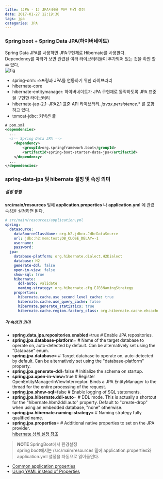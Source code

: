 ```yaml
---
title: (JPA - 1) JPA사용을 위한 환경 설정
date: 2017-01-27 12:19:30
tags: jpa
categories: JPA
---
```


### Spring boot + Spring Data JPA(하이버네이트)
Spring Data JPA를 사용하면 JPA구현체로 Hibernate를 사용한다.  
Dependency를 따라가 보면 관련된 여러 라이브러리들이 추가되어 있는 것을 확인 할 수 있다.  
![fig](../images/spring-boot-starter-data-jpa.PNG)  

- spring-orm: 스프링과 JPA를 연동하기 위한 라이브러리
- hibernate-core
- hibernate-entitymanager: 하이버네이트가 JPA 구현체로 동작하도록 JPA 표준을 구현한 라이브러리
- hibernate-jap-2.1: JPA2.1 표준 API 라이브러리. *javax.persistence.** 를 포함하고 있다.
- tomcat-jdbc: 커넥션 풀

```xml
# pom.xml
<dependencies>
  ...
  <!-- Spring Data JPA -->
	<dependency>
		<groupId>org.springframework.boot</groupId>
		<artifactId>spring-boot-starter-data-jpa</artifactId>
	</dependency>
  ...
</dependencies>
```

### spring-data-jpa 및 hibernate 설정 및 속성 의미
##### 설정 방법
**src/main/resources** 및에 **application.properties** 나
**application.yml** 에 관련 속성을 설정하면 된다.  
```yml
# src/main/resources/application.yml
spring:
  datasource:
    dataSourceClassName: org.h2.jdbcx.JdbcDataSource
    url: jdbc:h2:mem:test;DB_CLOSE_DELAY=-1
    username:
    password:
  jpa:
    database-platform: org.hibernate.dialect.H2Dialect
    database: H2
    generate-ddl: false
    open-in-view: false
    show-sql: true
    hibernate:
      ddl-auto: validate
      naming-strategy: org.hibernate.cfg.EJB3NamingStrategy
    properties:
      hibernate.cache.use_second_level_cache: true
      hibernate.cache.use_query_cache: false
      hibernate.generate_statistics: true
      hibernate.cache.region.factory_class: org.hibernate.cache.ehcache.SingletonEhCacheRegionFactory
```
##### 각 속성의 의미
- **spring.data.jpa.repositories.enabled**=true # Enable JPA repositories.
- **spring.jpa.database-platform**= # Name of the target database to operate on, auto-detected by default. Can be alternatively set using the "Database" enum.
- **spring.jpa.database**= # Target database to operate on, auto-detected by default. Can be alternatively set using the "database-platform" property.
- **spring.jpa.generate-ddl**=false # Initialize the schema on startup.
- **spring.jpa.open-in-view**=true # Register OpenEntityManagerInViewInterceptor. Binds a JPA EntityManager to the thread for the entire processing of the request.
- **spring.jpa.show-sql**=false # Enable logging of SQL statements.
- **spring.jpa.hibernate.ddl-auto**= # DDL mode. This is actually a shortcut for the "hibernate.hbm2ddl.auto" property. Default to "create-drop" when using an embedded database, "none" otherwise.
- **spring.jpa.hibernate.naming-strategy**= # Naming strategy fully qualified name.
- **spring.jpa.properties**= # Additional native properties to set on the JPA provider.  
[hibernate 상세 설정 참조](https://docs.jboss.org/hibernate/orm/3.3/reference/en-US/html/session-configuration.html#configuration-optional)

> **NOTE** SpringBoot에서 환경설정  
  spring boot에서는 /src/main/resources 밑에 application.properties와 application.yml 설정을 자동으로 읽어들인다.  
  - [Common application properties](http://docs.spring.io/spring-boot/docs/current/reference/html/common-application-properties.html)
  - [Using YAML instead of Properties](http://docs.spring.io/spring-boot/docs/current-SNAPSHOT/reference/htmlsingle/#boot-features-external-config-yaml)
